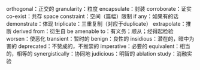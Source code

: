 orthogonal：正交的
granularity：粒度
encapsulate：封装
corroborate：证实
co-exist：共存
space constraint：空间（篇幅）限制
if any：如果有的话
demonstrate：体现
triplicate：三重复制（对应于duplicate）
extrapolate：推断
derived from：衍生自
be amenable to：有义务；顺从；经得起检验
worsen：使恶化
transient：暂时的
benign：良性的
insidious：潜在的，暗中为害的
deprecated：不赞成的，不推崇的
imperative：必要的
equivalent：相当的，相等的
synergistically：协同地
judicious：明智的
ablation study：消融实验
